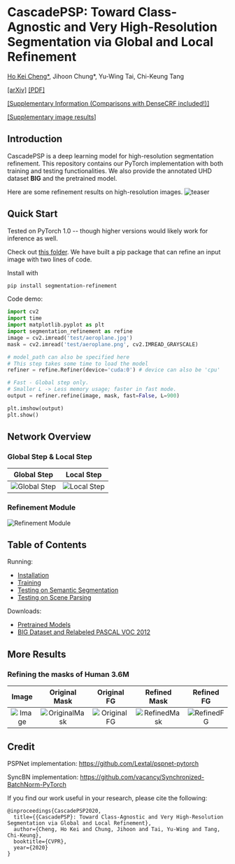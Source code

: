 # CascadePSP: Toward Class-Agnostic and Very High-Resolution Segmentation via Global and Local Refinement

[Ho Kei Cheng*](https://hkchengrex.github.io/), Jihoon Chung*, Yu-Wing Tai, Chi-Keung Tang

[[arXiv]](https://arxiv.org/abs/2005.02551) [[PDF]](https://arxiv.org/pdf/2005.02551)

[[Supplementary Information (Comparisons with DenseCRF included!)]](https://openaccess.thecvf.com/content_CVPR_2020/supplemental/Cheng_CascadePSP_Toward_Class-Agnostic_CVPR_2020_supplemental.pdf)

[[Supplementary image results]](http://hkchengad.student.ust.hk/CascadePSP/CascadePSP-supp-images.pdf)

## Introduction

CascadePSP is a deep learning model for high-resolution segmentation refinement.
This repository contains our PyTorch implementation with both training and testing functionalities. We also provide the annotated UHD dataset **BIG** and the pretrained model.

Here are some refinement results on high-resolution images.
![teaser](docs/images/teaser.jpg)

## Quick Start

Tested on PyTorch 1.0 -- though higher versions would likely work for inference as well.

Check out [this folder](https://github.com/hkchengrex/CascadePSP/tree/master/segmentation-refinement). We have built a pip package that can refine an input image with two lines of code.

Install with

```bash
pip install segmentation-refinement
```

Code demo:

```python
import cv2
import time
import matplotlib.pyplot as plt
import segmentation_refinement as refine
image = cv2.imread('test/aeroplane.jpg')
mask = cv2.imread('test/aeroplane.png', cv2.IMREAD_GRAYSCALE)

# model_path can also be specified here
# This step takes some time to load the model
refiner = refine.Refiner(device='cuda:0') # device can also be 'cpu'

# Fast - Global step only.
# Smaller L -> Less memory usage; faster in fast mode.
output = refiner.refine(image, mask, fast=False, L=900) 

plt.imshow(output)
plt.show()
```
## Network Overview

### Global Step & Local Step

| Global Step | Local Step |
|:-:|:-:|
| ![Global Step](docs/images/global.jpg) | ![Local Step](docs/images/local.jpg) |


### Refinement Module

![Refinement Module](docs/images/rm.png)

## Table of Contents

Running:

- [Installation](docs/installation.md)
- [Training](docs/training.md)
- [Testing on Semantic Segmentation](docs/testing_segmentation.md)
- [Testing on Scene Parsing](docs/testing_scene_parsing.md)

Downloads:

- [Pretrained Models](docs/models.md)
- [BIG Dataset and Relabeled PASCAL VOC 2012](docs/dataset.md)

## More Results
### Refining the masks of Human 3.6M
| Image | Original Mask | Original FG | Refined Mask | Refined FG |
|:-:|:-:|:-:|:-:|:-:|
| ![Image](docs/images/H36M/im.jpg) | ![OriginalMask](docs/images/H36M/original_mask.jpg) | ![OriginalFG](docs/images/H36M/original_fg.jpg) | ![RefinedMask](docs/images/H36M/refined_mask.jpg) | ![RefinedFG](docs/images/H36M/refined_fg.jpg) |

## Credit

PSPNet implementation: https://github.com/Lextal/pspnet-pytorch

SyncBN implementation: https://github.com/vacancy/Synchronized-BatchNorm-PyTorch

If you find our work useful in your research, please cite the following:

```
@inproceedings{CascadePSP2020,
  title={{CascadePSP}: Toward Class-Agnostic and Very High-Resolution Segmentation via Global and Local Refinement},
  author={Cheng, Ho Kei and Chung, Jihoon and Tai, Yu-Wing and Tang, Chi-Keung},
  booktitle={CVPR},
  year={2020}
}
```
